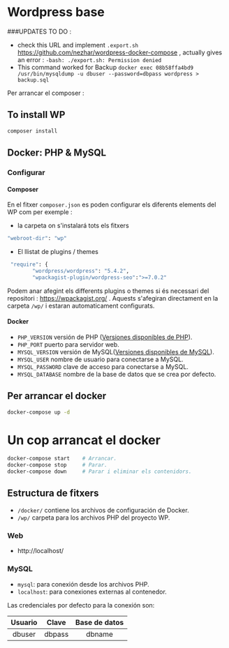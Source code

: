 # Wordpress base

###UPDATES TO DO :

* check this URL and implement `.export.sh` https://github.com/nezhar/wordpress-docker-compose , actually gives an error : `-bash: ./export.sh: Permission denied`
* This command worked for Backup `docker exec 08b58ffa4bd9 /usr/bin/mysqldump -u dbuser --password=dbpass wordpress > backup.sql`


Per arrancar el composer : 

## To install WP
```zsh
composer install 
```

## Docker: PHP & MySQL

### Configurar

#### Composer
En el fitxer `composer.json` es poden configurar els diferents elements del WP com per exemple :

* la carpeta on s'instalará tots els fitxers 
```zsh 
"webroot-dir": "wp" 
```

* El llistat de plugins / themes
```zsh
 "require": {
        "wordpress/wordpress": "5.4.2",
        "wpackagist-plugin/wordpress-seo":">=7.0.2"
```
Podem anar afegint els differents plugins o themes si és necessari del repositori : https://wpackagist.org/ . Aquests s'afegiran directament en la carpeta `/wp/` i estaran automaticament configurats.

#### Docker 
* `PHP_VERSION` versión de PHP ([Versiones disponibles de PHP](https://github.com/docker-library/docs/blob/master/php/README.md#supported-tags-and-respective-dockerfile-links)).
* `PHP_PORT` puerto para servidor web.
* `MYSQL_VERSION` versión de MySQL([Versiones disponibles de MySQL](https://hub.docker.com/_/mysql)).
* `MYSQL_USER` nombre de usuario para conectarse a MySQL.
* `MYSQL_PASSWORD` clave de acceso para conectarse a MySQL.
* `MYSQL_DATABASE` nombre de la base de datos que se crea por defecto.

## Per arrancar el docker
```zsh
docker-compose up -d 
```
# Un cop arrancat el docker
```zsh
docker-compose start    # Arrancar.
docker-compose stop     # Parar.
docker-compose down     # Parar i eliminar els contenidors.
```

## Estructura de fitxers

* `/docker/` contiene los archivos de configuración de Docker.
* `/wp/` carpeta para los archivos PHP del proyecto WP.



### Web

* http://localhost/

### MySQL
* `mysql`: para conexión desde los archivos PHP.
* `localhost`: para conexiones externas al contenedor.

Las credenciales por defecto para la conexión son:

| Usuario | Clave | Base de datos |
|:---:|:---:|:---:|
| dbuser | dbpass | dbname |
